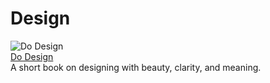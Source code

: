 # Design

![Do Design](https://images-na.ssl-images-amazon.com/images/S/compressed.photo.goodreads.com/books/1462245405i/30078389.jpg)  
[Do Design](https://thedobook.co/products/do-design)   
A short book on designing with beauty, clarity, and meaning.